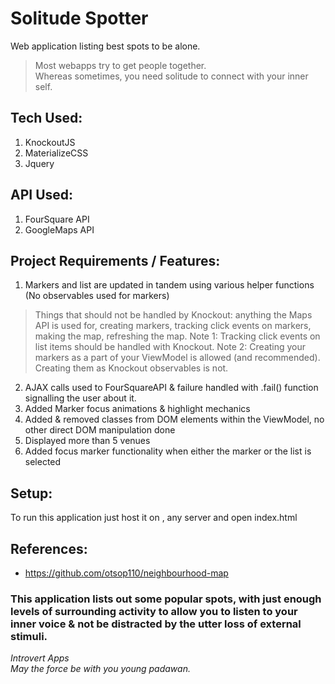 # Solitude Spotter

Web application listing best spots to be alone.

> Most webapps try to get people together. <br>
> Whereas sometimes, you need solitude to connect with your inner self.

## Tech Used:

1.  KnockoutJS
2.  MaterializeCSS
3.  Jquery

## API Used:

1.  FourSquare API
2.  GoogleMaps API

## Project Requirements / Features:

1.  Markers and list are updated in tandem using various helper functions (No observables used for markers)

> Things that should not be handled by Knockout: anything the Maps API is used for, creating markers, tracking click events on markers, making the map, refreshing the map. Note 1: Tracking click events on list items should be handled with Knockout. Note 2: Creating your markers as a part of your ViewModel is allowed (and recommended). Creating them as Knockout observables is not.

2.  AJAX calls used to FourSquareAPI & failure handled with .fail() function signalling the user about it.
3.  Added Marker focus animations & highlight mechanics
4.  Added & removed classes from DOM elements within the ViewModel, no other direct DOM manipulation done
5.  Displayed more than 5 venues
6.  Added focus marker functionality when either the marker or the list is selected

## Setup:

To run this application just host it on , any server and open index.html

## References:

* https://github.com/otsop110/neighbourhood-map

### This application lists out some popular spots, with just enough levels of surrounding activity to allow you to listen to your inner voice & not be distracted by the utter loss of external stimuli.

_Introvert Apps_ <br>
_May the force be with you young padawan._
